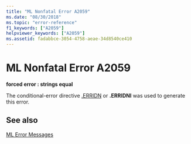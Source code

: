 ```yaml
---
title: "ML Nonfatal Error A2059"
ms.date: "08/30/2018"
ms.topic: "error-reference"
f1_keywords: ["A2059"]
helpviewer_keywords: ["A2059"]
ms.assetid: fadabbce-3054-4758-aeae-34d8540ce410
---
```

# ML Nonfatal Error A2059

**forced error : strings equal**

The conditional-error directive [.ERRIDN](../../assembler/masm/dot-erridn.md) or **.ERRIDNI** was used to generate this error.

## See also

[ML Error Messages](../../assembler/masm/ml-error-messages.md)<br/>